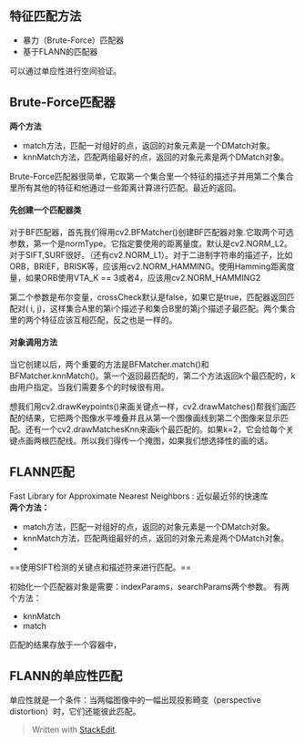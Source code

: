 ## 特征匹配方法
- 暴力（Brute-Force）匹配器
- 基于FLANN的匹配器

可以通过单应性进行空间验证。
## Brute-Force匹配器
**两个方法**
- match方法，匹配一对组好的点，返回的对象元素是一个DMatch对象。
- knnMatch方法，匹配两组最好的点，返回的对象元素是两个DMatch对象。

Brute-Force匹配器很简单，它取第一个集合里一个特征的描述子并用第二个集合里所有其他的特征和他通过一些距离计算进行匹配。最近的返回。
#### 先创建一个匹配器类
对于BF匹配器，首先我们得用cv2.BFMatcher()创建BF匹配器对象.它取两个可选参数，第一个是normType。它指定要使用的距离量度。默认是cv2.NORM_L2。对于SIFT,SURF很好。（还有cv2.NORM_L1）。对于二进制字符串的描述子，比如ORB，BRIEF，BRISK等，应该用cv2.NORM_HAMMING。使用Hamming距离度量，如果ORB使用VTA_K == 3或者4，应该用cv2.NORM_HAMMING2

第二个参数是布尔变量，crossCheck默认是false，如果它是true，匹配器返回匹配对( i, j)，这样集合A里的第i个描述子和集合B里的第j个描述子最匹配。两个集合里的两个特征应该互相匹配，反之也是一样的。
#### 对象调用方法
当它创建以后，两个重要的方法是BFMatcher.match()和BFMatcher.knnMatch()。第一个返回最匹配的，第二个方法返回k个最匹配的，k由用户指定。当我们需要多个的时候很有用。

想我们用cv2.drawKeypoints()来画关键点一样，cv2.drawMatches()帮我们画匹配的结果，它把两个图像水平堆叠并且从第一个图像画线到第二个图像来显示匹配。还有一个cv2.drawMatchesKnn来画k个最匹配的。如果k=2，它会给每个关键点画两根匹配线。所以我们得传一个掩图，如果我们想选择性的画的话。

## FLANN匹配
Fast Library for Approximate Nearest Neighbors : 近似最近邻的快速库  
**两个方法：**
- match方法，匹配一对组好的点，返回的对象元素是一个DMatch对象。
- knnMatch方法，匹配两组最好的点，返回的对象元素是两个DMatch对象。
- 
==使用SIFT检测的关键点和描述符来进行匹配。==

初始化一个匹配器对象是需要：indexParams，searchParams两个参数。
有两个方法：
- knnMatch
- match

匹配的结果存放于一个容器中，

## FLANN的单应性匹配
单应性就是一个条件：当两幅图像中的一幅出现投影畸变（perspective distortion）时，它们还能彼此匹配。
> Written with [StackEdit](https://stackedit.io/).
<!--stackedit_data:
eyJoaXN0b3J5IjpbMzAwNjY1NjQ4XX0=
-->
